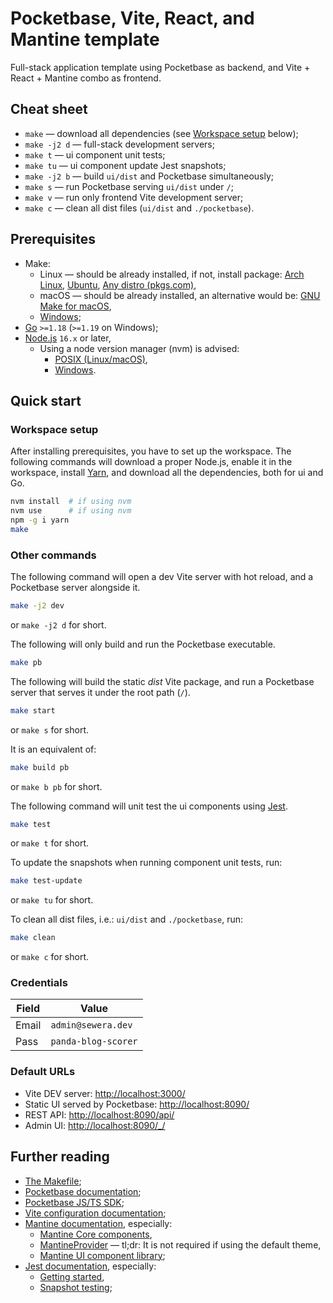 # Pocketbase, Vite, React, and Mantine template

Full-stack application template using Pocketbase as backend,
and Vite + React + Mantine combo as frontend.


## Cheat sheet

- `make` — download all dependencies (see [Workspace setup](#workspace-setup) below);
- `make -j2 d` — full-stack development servers;
- `make t` — ui component unit tests;
- `make tu` — ui component update Jest snapshots;
- `make -j2 b` — build `ui/dist` and Pocketbase simultaneously;
- `make s` — run Pocketbase serving `ui/dist` under `/`;
- `make v` — run only frontend Vite development server;
- `make c` — clean all dist files (`ui/dist` and `./pocketbase`).


## Prerequisites

- Make:
  - Linux — should be already installed,
    if not, install package:
    [Arch Linux](https://archlinux.org/packages/core/x86_64/make/),
    [Ubuntu](https://packages.ubuntu.com/search?keywords=make&searchon=names),
    [Any distro (pkgs.com)](https://pkgs.org/download/make),
  - macOS — should be already installed,
    an alternative would be:
    [GNU Make for macOS](https://formulae.brew.sh/formula/make),
  - [Windows](https://stackoverflow.com/questions/32127524/how-to-install-and-use-make-in-windows);
- [Go](https://go.dev/dl/) `>=1.18` (`>=1.19` on Windows);
- [Node.js](https://nodejs.org/en/download/) `16.x` or later,
  - Using a node version manager (nvm) is advised:
    - [POSIX (Linux/macOS)](https://github.com/nvm-sh/nvm),
    - [Windows](https://github.com/coreybutler/nvm-windows).


## Quick start

### Workspace setup

After installing prerequisites, you have to set up the workspace.
The following commands will download a proper Node.js,
enable it in the workspace, install [Yarn](https://yarnpkg.com/),
and download all the dependencies, both for ui and Go.

```sh
nvm install  # if using nvm
nvm use      # if using nvm
npm -g i yarn
make
```

### Other commands

The following command will open a dev Vite server
with hot reload, and a Pocketbase server alongside it.

```sh
make -j2 dev
```

or `make -j2 d` for short.

The following will only build and run the Pocketbase executable.

```sh
make pb
```

The following will build the static _dist_ Vite package,
and run a Pocketbase server that serves it under the root path (`/`).

```sh
make start
```

or `make s` for short.

It is an equivalent of:

```sh
make build pb
```

or `make b pb` for short.

The following command will unit test the ui components using [Jest](https://jestjs.io/).

```sh
make test
```

or `make t` for short.

To update the snapshots when running component unit tests, run:

```sh
make test-update
```

or `make tu` for short.

To clean all dist files, i.e.: `ui/dist` and `./pocketbase`, run:

```sh
make clean
```

or `make c` for short.

### Credentials

| Field | Value               |
| ----- | ------------------- |
| Email | `admin@sewera.dev`  |
| Pass  | `panda-blog-scorer` |

### Default URLs

- Vite DEV server: <http://localhost:3000/>
- Static UI served by Pocketbase: <http://localhost:8090/>
- REST API: <http://localhost:8090/api/>
- Admin UI: <http://localhost:8090/_/>


## Further reading

- [The Makefile](./Makefile);
- [Pocketbase documentation](https://pocketbase.io/docs);
- [Pocketbase JS/TS SDK](https://github.com/pocketbase/js-sdk);
- [Vite configuration documentation](https://vitejs.dev/config/);
- [Mantine documentation](https://mantine.dev/pages/getting-started/), especially:
  - [Mantine Core components](https://mantine.dev/core/app-shell/),
  - [MantineProvider](https://mantine.dev/theming/mantine-provider/) — tl;dr:
    It is not required if using the default theme,
  - [Mantine UI component library](https://ui.mantine.dev/);
- [Jest documentation](https://jestjs.io/docs), especially:
  - [Getting started](https://jestjs.io/docs/getting-started),
  - [Snapshot testing](https://jestjs.io/docs/snapshot-testing);
